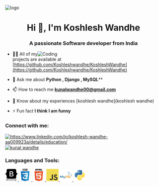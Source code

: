 ![logo](https://media.licdn.com/dms/image/D5616AQHHkW6PeuadHQ/profile-displaybackgroundimage-shrink_350_1400/0/1665159054804?e=1693440000&v=beta&t=vZIWB2Rf1pdF24I2qEw5StDcX4h7qKjCZxEoeN5xqL8)
<h1 align="center">Hi 👋, I'm Koshlesh Wandhe</h1>
<h3 align="center">A passionate Software developer from India</h3>
<img align="right" width="400" src="https://i.pinimg.com/originals/54/e3/7d/54e37d8074ebcde1d96c77d7b2a7f310.gif" alt="Coding">

- 👨‍💻 All of my projects are available at [https://github.com/Koshleshwandhe/KoshleshWandhe](https://github.com/Koshleshwandhe/KoshleshWandhe)

- 💬 Ask me about **Python , Django , MySQL****

- 📫 How to reach me **kunalwandhe00@gmail.com**

- 📄 Know about my experiences [koshlesh wandhe](koshlesh wandhe)

- ⚡ Fun fact **I think I am funny**

<h3 align="left">Connect with me:</h3>
<p align="left">
<a href="https://linkedin.com/in/https://www.linkedin.com/in/koshlesh-wandhe-aa009923a/details/education/" target="blank"><img align="center" src="https://raw.githubusercontent.com/rahuldkjain/github-profile-readme-generator/master/src/images/icons/Social/linked-in-alt.svg" alt="https://www.linkedin.com/in/koshlesh-wandhe-aa009923a/details/education/" height="30" width="40" /></a>
<a href="https://www.instagram.com/kunal_wandhe/" target="blank"><img align="center" src="https://raw.githubusercontent.com/rahuldkjain/github-profile-readme-generator/master/src/images/icons/Social/instagram.svg" alt="kunal wandhe" height="30" width="40" /></a>
</p>

<h3 align="left">Languages and Tools:</h3>
<p align="left"> <a href="https://getbootstrap.com" target="_blank" rel="noreferrer"> <img src="https://raw.githubusercontent.com/devicons/devicon/master/icons/bootstrap/bootstrap-plain-wordmark.svg" alt="bootstrap" width="40" height="40"/> </a> <a href="https://www.w3schools.com/css/" target="_blank" rel="noreferrer"> <img src="https://raw.githubusercontent.com/devicons/devicon/master/icons/css3/css3-original-wordmark.svg" alt="css3" width="40" height="40"/> </a> <a href="https://www.w3.org/html/" target="_blank" rel="noreferrer"> <img src="https://raw.githubusercontent.com/devicons/devicon/master/icons/html5/html5-original-wordmark.svg" alt="html5" width="40" height="40"/> </a> <a href="https://developer.mozilla.org/en-US/docs/Web/JavaScript" target="_blank" rel="noreferrer"> <img src="https://raw.githubusercontent.com/devicons/devicon/master/icons/javascript/javascript-original.svg" alt="javascript" width="40" height="40"/> </a> <a href="https://www.mysql.com/" target="_blank" rel="noreferrer"> <img src="https://raw.githubusercontent.com/devicons/devicon/master/icons/mysql/mysql-original-wordmark.svg" alt="mysql" width="40" height="40"/> </a> <a href="https://www.python.org" target="_blank" rel="noreferrer"> <img src="https://raw.githubusercontent.com/devicons/devicon/master/icons/python/python-original.svg" alt="python" width="40" height="40"/> </a> </p>
